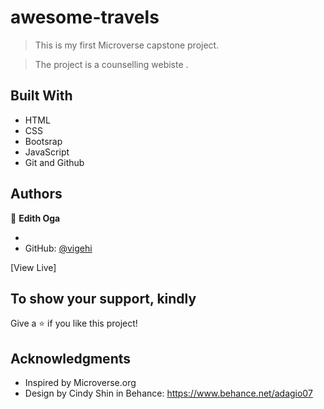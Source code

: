 # awesome-travels

> This is my first Microverse capstone project.

> The project is a counselling webiste .



## Built With

- HTML
- CSS
- Bootsrap
- JavaScript
- Git and Github


## Authors

👤 **Edith Oga**

-
- GitHub: [@vigehi](https://github.com/vigehi)

[View Live]

## To show your support, kindly

Give a ⭐️ if you like this project!

## Acknowledgments

- Inspired by Microverse.org
- Design by Cindy Shin in Behance:  https://www.behance.net/adagio07
